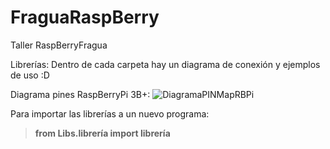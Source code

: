 # FraguaRaspBerry
Taller RaspBerryFragua


Librerías:
Dentro de cada carpeta hay un diagrama de conexión y ejemplos de uso :D




Diagrama pines RaspBerryPi 3B+:
![DiagramaPINMapRBPi](https://user-images.githubusercontent.com/96758670/149002117-c9f488d2-a4e3-4fd2-8e55-0b1dd5712a44.png)



Para importar las librerías a un nuevo programa:
> **from Libs.librería import librería**

